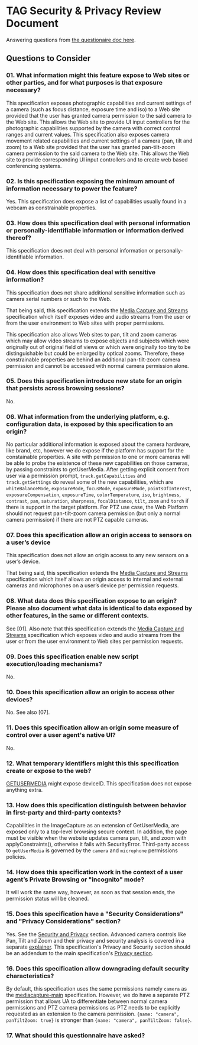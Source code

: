 # TAG Security & Privacy Review Document

Answering questions from [the questionaire doc here](https://w3ctag.github.io/security-questionnaire/).

## Questions to Consider


### 01. What information might this feature expose to Web sites or other parties, and for what purposes is that exposure necessary?
This specification exposes photographic capabilities and current settings of a camera (such as focus distance, exposure time and iso) to a Web site provided that the user has granted camera permission to the said camera to the Web site. This allows the Web site to provide UI input controllers for the photographic capabilities supported by the camera with correct control ranges and current values.
This specification also exposes camera movement related capabilities and current settings of a camera (pan, tilt and zoom) to a Web site provided that the user has granted pan-tilt-zoom camera permission to the said camera to the Web site. This allows the Web site to provide corresponding UI input controllers and to create web based conferencing systems.

### 02. Is this specification exposing the minimum amount of information necessary to power the feature?
Yes. This specification does expose a list of capabilities usually found in a webcam as constrainable properties.

### 03. How does this specification deal with personal information or personally-identifiable information or information derived thereof?
This specification does not deal with personal information or personally-identifiable information.

### 04. How does this specification deal with sensitive information?
This specification does not share additional sensitive information such as camera serial numbers or such to the Web.

That being said, this specification extends the [Media Capture and Streams](https://w3c.github.io/mediacapture-main/) specification which itself exposes video and audio streams from the user or from the user environment to Web sites with proper permissions.

This specification also allows Web sites to pan, tilt and zoom cameras which may allow video streams to expose objects and subjects which were originally out of original field of views or which were originally too tiny to be distinguishable but could be enlarged by optical zooms. Therefore, these constrainable properties are behind an additional pan-tilt-zoom camera permission and cannot be accessed with normal camera permission alone.

### 05. Does this specification introduce new state for an origin that persists across browsing sessions?
No.

### 06. What information from the underlying platform, e.g. configuration data, is exposed by this specification to an origin?
No particular additional information is exposed about the camera hardware, like brand, etc, however we do expose if the platform has support for the constainable properties. A site with permission to one or more cameras will be able to probe the existence of these new capabilities on those cameras, by passing constraints to getUserMedia. After getting explicit consent from user via a permission prompt, `track.getCapabilities` and `track.getSettings` do reveal some of the new capabilities, which  are `whiteBalanceMode`, `exposureMode`, `focusMode`, `exposureMode`, `pointsOfInterest`, `exposureCompensation`, `exposureTime`, `colorTemperature`, `iso`, `brightness`, `contrast`, `pan`, `saturation`, `sharpness`, `focalDistance`, `tilt`, `zoom` and  `torch` if there is support in the target platform. For PTZ use case, the Web Platform should not request pan-tilt-zoom camera permission (but only a normal camera permission) if there are not PTZ capable cameras.

### 07. Does this specification allow an origin access to sensors on a user’s device
This specification does not allow an origin access to any new sensors on a user’s device.

That being said, this specification extends the [Media Capture and Streams](https://w3c.github.io/mediacapture-main/) specification which itself allows an origin access to internal and external cameras and microphones on a user’s device per permission requests.

### 08. What data does this specification expose to an origin? Please also document what data is identical to data exposed by other features, in the same or different contexts.
See [01]. Also note that this specification extends the [Media Capture and Streams](https://w3c.github.io/mediacapture-main/) specification which exposes video and audio streams from the user or from the user environment to Web sites per permission requests.

### 09. Does this specification enable new script execution/loading mechanisms?
No.

### 10. Does this specification allow an origin to access other devices?
No. See also [07].

### 11. Does this specification allow an origin some measure of control over a user agent's native UI?
No.

### 12. What temporary identifiers might this this specification create or expose to the web?
[GETUSERMEDIA](https://www.w3.org/TR/mediacapture-streams/) might expose deviceID. This specification does not expose anything extra.

### 13. How does this specification distinguish between behavior in first-party and third-party contexts?
Capabilities in the ImageCapture as an extension of GetUserMedia, are exposed only to a top-level browsing secure context. In addition, the page must be visible when the website updates camera pan, tilt, and zoom with applyConstraints(), otherwise it fails with SecurityError. Third-party access to `getUserMedia` is governed by the `camera` and `microphone` permissions policies.


### 14. How does this specification work in the context of a user agent’s Private Browsing or "incognito" mode?
It will work the same way, however, as soon as that session ends, the permission status will be cleaned.

### 15. Does this specification have a "Security Considerations" and "Privacy Considerations" section?
Yes. See the [Security and
Privacy](https://w3c.github.io/mediacapture-image/#securityandprivacy) section. Advanced camera controls like Pan, Tilt and Zoom and their privacy and security analysis is covered in a separate [explainer](https://github.com/w3c/mediacapture-image/blob/master/ptz-explainer.md#security). This specification's Privacy and Security section should be an addendum to the main specification's [Privacy section](https://w3c.github.io/mediacapture-main/#privacy-and-security-considerations).

### 16. Does this specification allow downgrading default security characteristics?
By default, this specification uses the same permissions namely `camera` as the [mediacapture-main](https://w3c.github.io/mediacapture-main/) specification. However, we do have a separate PTZ permission that allows UA to differentiate between normal camera permissions and PTZ camera permissions as PTZ needs to be explicitly requested as an extension to the camera permission. `{name: "camera", panTiltZoom: true}` is stronger than `{name: "camera", panTiltZoom: false}`.

### 17. What should this questionnaire have asked?


